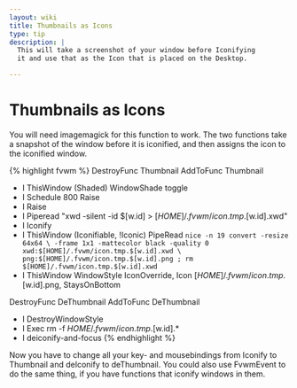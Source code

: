 ```yaml
---
layout: wiki
title: Thumbnails as Icons
type: tip
description: |
  This will take a screenshot of your window before Iconifying
  it and use that as the Icon that is placed on the Desktop.

---
```


# Thumbnails as Icons

You will need imagemagick for this function to work.  The two functions take
a snapshot of the window before it is iconified, and then assigns the icon
to the iconified window.

{% highlight fvwm %}
DestroyFunc Thumbnail
AddToFunc Thumbnail
+ I ThisWindow (Shaded) WindowShade toggle
+ I Schedule 800 Raise
+ I Raise
+ I Piperead "xwd -silent -id $[w.id] > $[HOME]/.fvwm/icon.tmp.$[w.id].xwd"
+ I Iconify
+ I ThisWindow (Iconifiable, !Iconic) PipeRead `nice -n 19 convert -resize 64x64 \
    -frame 1x1 -mattecolor black -quality 0 xwd:$[HOME]/.fvwm/icon.tmp.$[w.id].xwd \
    png:$[HOME]/.fvwm/icon.tmp.$[w.id].png ; rm $[HOME]/.fvwm/icon.tmp.$[w.id].xwd`
+ I ThisWindow WindowStyle IconOverride, Icon $[HOME]/.fvwm/icon.tmp.$[w.id].png, StaysOnBottom

DestroyFunc DeThumbnail
AddToFunc DeThumbnail
+ I DestroyWindowStyle
+ I Exec rm -f $HOME/.fvwm/icon.tmp.$[w.id].*
+ I deiconify-and-focus
{% endhighlight %}

Now you have to change all your key- and mousebindings from Iconify to
Thumbnail and deIconify to deThumbnail.  You could also use FvwmEvent to do
the same thing, if you have functions that iconify windows in them.
